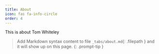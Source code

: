 ```yaml
---
title: About
icon: fas fa-info-circle
order: 4
---
```


This is about Tom Whiteley

> Add Markdown syntax content to file `_tabs/about.md`{: .filepath } and it will show up on this page.
{: .prompt-tip }

